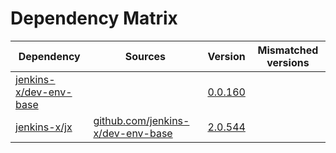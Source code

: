 # Dependency Matrix

Dependency | Sources | Version | Mismatched versions
---------- | ------- | ------- | -------------------
[jenkins-x/dev-env-base](https://github.com/jenkins-x/dev-env-base) |  | [0.0.160](https://github.com/jenkins-x/dev-env-base/releases/tag/v0.0.160) | 
[jenkins-x/jx](https://github.com/jenkins-x/jx) | [github.com/jenkins-x/dev-env-base](https://github.com/jenkins-x/dev-env-base) | [2.0.544](https://github.com/jenkins-x/jx/releases/tag/v2.0.544) | 
